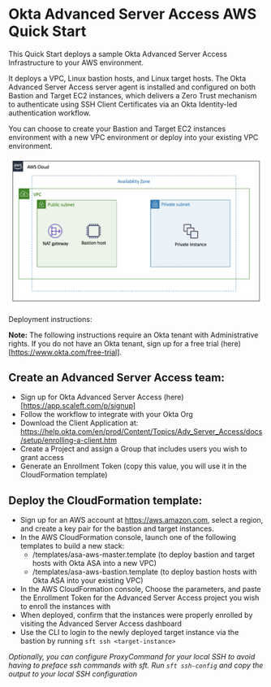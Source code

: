 # Okta Advanced Server Access AWS Quick Start

This Quick Start deploys a sample Okta Advanced Server Access Infrastructure to your AWS environment.

It deploys a VPC, Linux bastion hosts, and Linux target hosts. The Okta Advanced Server Access server agent is installed and configured on both Bastion and Target EC2 instances, which delivers a Zero Trust mechanism to authenticate using SSH Client Certificates via an Okta Identity-led authentication workflow.

You can choose to create your Bastion and Target EC2 instances environment with a new VPC environment or deploy into your existing VPC environment.

![Quick Start Okta Advanced Server Access Design Architecture](img/quickstart-asa-aws-architecture.png)

Deployment instructions:

**Note:** The following instructions require an Okta tenant with Administrative rights. If you do not have an Okta tenant, sign up for a free trial (here)[https://www.okta.com/free-trial].

## Create an Advanced Server Access team:

- Sign up for Okta Advanced Server Access (here)[https://app.scaleft.com/p/signup]
- Follow the workflow to integrate with your Okta Org
- Download the Client Application at: https://help.okta.com/en/prod/Content/Topics/Adv_Server_Access/docs/setup/enrolling-a-client.htm
- Create a Project and assign a Group that includes users you wish to grant access
- Generate an Enrollment Token (copy this value, you will use it in the CloudFormation template)

## Deploy the CloudFormation template:

- Sign up for an AWS account at https://aws.amazon.com, select a region, and create a key pair for the bastion and target instances.
- In the AWS CloudFormation console, launch one of the following templates to build a new stack:
  - /templates/asa-aws-master.template (to deploy bastion and target hosts with Okta ASA into a new VPC)
  - /templates/asa-aws-bastion.template (to deploy bastion hosts with Okta ASA into your existing VPC)
- In the AWS CloudFormation console, Choose the parameters, and paste the Enrollment Token for the Advanced Server Access project you wish to enroll the instances with
- When deployed, confirm that the instances were properly enrolled by visiting the Advanced Server Access dashboard
- Use the CLI to login to the newly deployed target instance via the bastion by running `sft ssh <target-instance>`

*Optionally, you can configure ProxyCommand for your local SSH to avoid having to preface ssh commands with sft. Run `sft ssh-config` and copy the output to your local SSH configuration*
